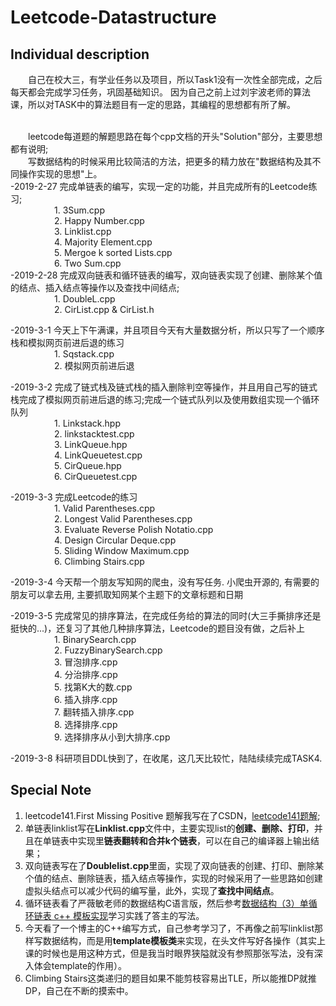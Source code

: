 # Leetcode-Datastructure

## Individual description
&emsp;&emsp;自己在校大三，有学业任务以及项目，所以Task1没有一次性全部完成，之后每天都会完成学习任务，巩固基础知识。
因为自己之前上过刘宇波老师的算法课，所以对TASK中的算法题目有一定的思路，其编程的思想都有所了解。

<br>
&emsp;&emsp;leetcode每道题的解题思路在每个cpp文档的开头"Solution"部分，主要思想都有说明;
<br>
&emsp;&emsp;写数据结构的时候采用比较简洁的方法，把更多的精力放在"数据结构及其不同操作实现的思想"上。<br>
-2019-2-27 完成单链表的编写，实现一定的功能，并且完成所有的Leetcode练习;
<br>
          &emsp;&emsp;&emsp;&emsp;&emsp;1. 3Sum.cpp<br>
          &emsp;&emsp;&emsp;&emsp;&emsp;2. Happy Number.cpp<br>
          &emsp;&emsp;&emsp;&emsp;&emsp;3. Linklist.cpp<br>
          &emsp;&emsp;&emsp;&emsp;&emsp;4. Majority Element.cpp<br>
          &emsp;&emsp;&emsp;&emsp;&emsp;5. Mergoe k sorted Lists.cpp<br>
          &emsp;&emsp;&emsp;&emsp;&emsp;6. Two Sum.cpp<br>
-2019-2-28 完成双向链表和循环链表的编写，双向链表实现了创建、删除某个值的结点、插入结点等操作以及查找中间结点;<br>
          &emsp;&emsp;&emsp;&emsp;&emsp;1. DoubleL.cpp<br>
          &emsp;&emsp;&emsp;&emsp;&emsp;2. CirList.cpp & CirList.h<br>
          
-2019-3-1  今天上下午满课，并且项目今天有大量数据分析，所以只写了一个顺序栈和模拟网页前进后退的练习<br>
 &emsp;&emsp;&emsp;&emsp;&emsp;1. Sqstack.cpp<br>
  &emsp;&emsp;&emsp;&emsp;&emsp;2. 模拟网页前进后退<br>

-2019-3-2 完成了链式栈及链式栈的插入删除判空等操作，并且用自己写的链式栈完成了模拟网页前进后退的练习;完成一个链式队列以及使用数组实现一个循环队列<br>
 &emsp;&emsp;&emsp;&emsp;&emsp;1. Linkstack.hpp<br>
 &emsp;&emsp;&emsp;&emsp;&emsp;2. linkstacktest.cpp<br>
 &emsp;&emsp;&emsp;&emsp;&emsp;3. LinkQueue.hpp<br>
 &emsp;&emsp;&emsp;&emsp;&emsp;4. LinkQueuetest.cpp<br>
 &emsp;&emsp;&emsp;&emsp;&emsp;5. CirQueue.hpp<br>
 &emsp;&emsp;&emsp;&emsp;&emsp;6. CirQueuetest.cpp<br>
 
-2019-3-3 完成Leetcode的练习<br>
 &emsp;&emsp;&emsp;&emsp;&emsp;1. Valid Parentheses.cpp<br>
 &emsp;&emsp;&emsp;&emsp;&emsp;2. Longest Valid Parentheses.cpp<br>
 &emsp;&emsp;&emsp;&emsp;&emsp;3. Evaluate Reverse Polish Notatio.cpp<br>
 &emsp;&emsp;&emsp;&emsp;&emsp;4. Design Circular Deque.cpp<br>
 &emsp;&emsp;&emsp;&emsp;&emsp;5. Sliding Window Maximum.cpp<br>
 &emsp;&emsp;&emsp;&emsp;&emsp;6. Climbing Stairs.cpp<br>

-2019-3-4 今天帮一个朋友写知网的爬虫，没有写任务. 小爬虫开源的, 有需要的朋友可以拿去用, 主要抓取知网某个主题下的文章标题和日期<br>

-2019-3-5 完成常见的排序算法，在完成任务给的算法的同时(大三手撕排序还是挺快的...)，还复习了其他几种排序算法，Leetcode的题目没有做，之后补上<br>
 &emsp;&emsp;&emsp;&emsp;&emsp;1. BinarySearch.cpp<br>
 &emsp;&emsp;&emsp;&emsp;&emsp;2. FuzzyBinarySearch.cpp<br>
 &emsp;&emsp;&emsp;&emsp;&emsp;3. 冒泡排序.cpp<br>
 &emsp;&emsp;&emsp;&emsp;&emsp;4. 分治排序.cpp<br>
 &emsp;&emsp;&emsp;&emsp;&emsp;5. 找第K大的数.cpp<br>
 &emsp;&emsp;&emsp;&emsp;&emsp;6. 插入排序.cpp<br>
 &emsp;&emsp;&emsp;&emsp;&emsp;7. 翻转插入排序.cpp<br>
 &emsp;&emsp;&emsp;&emsp;&emsp;8. 选择排序.cpp<br>
 &emsp;&emsp;&emsp;&emsp;&emsp;9. 选择排序从小到大排序.cpp<br>
 
 -2019-3-8 科研项目DDL快到了，在收尾，这几天比较忙，陆陆续续完成TASK4.<br>
 
 
## Special Note
1. leetcode141.First Missing Positive 题解我写在了CSDN，[leetcode141题解](https://blog.csdn.net/qq_42034665/article/details/87968009);
2. 单链表linklist写在**Linklist.cpp**文件中，主要实现list的**创建、删除、打印**，并且在单链表中实现里**链表翻转和合并k个链表**，可以在自己的编译器上输出结果；
3. 双向链表写在了**Doublelist.cpp**里面，实现了双向链表的创建、打印、删除某个值的结点、删除链表，插入结点等操作，实现的时候采用了一些思路如创建虚拟头结点可以减少代码的编写量，此外，实现了**查找中间结点**。<br>
4. 循环链表看了严薇敏老师的数据结构C语言版，然后参考[数据结构（3）单循环链表 c++ 模板实现](https://blog.csdn.net/natsu1211/article/details/9412397)学习实践了答主的写法。<br>
5. 今天看了一个博主的C++编写方式，自己参考学习了，不再像之前写linklist那样写数据结构，而是用**template模板类**来实现，在头文件写好各操作（其实上课的时候也是用这种方式，但是我当时眼界狭隘就没有参照那张写法，没有深入体会template的作用）。<br>
6. Climbing Stairs这类递归的题目如果不能剪枝容易出TLE，所以能推DP就推DP，自己在不断的摸索中。<br>


